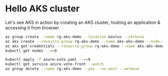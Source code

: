 # Hello AKS cluster
Let's see AKS in action by creating an AKS cluster, hosting an application & accessing it from browser.

```bash
az group create --name rg-aks-demo --location eastus --verbose
az aks create --resource-group rg-aks-demo --name aks-abs-demo --node-count 3 --generate-ssh-keys --verbose
az aks get-credentials --resource-group rg-aks-demo --name aks-abs-demo --verbose
kubectl get nodes --v=9

kubectl apply -f azure-vote.yaml --v=9
kubectl get service azure-vote-front --watch
az group delete --name rg-aks-demo --yes --no-wait --verbose
```